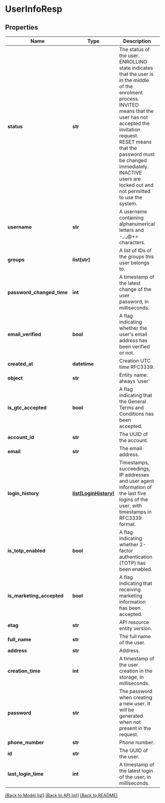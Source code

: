 # UserInfoResp

## Properties
Name | Type | Description | Notes
------------ | ------------- | ------------- | -------------
**status** | **str** | The status of the user. ENROLLING state indicates that the user is in the middle of the enrolment process. INVITED means that the user has not accepted the invitation request. RESET means that the password must be changed immediately. INACTIVE users are locked out and not permitted to use the system. | 
**username** | **str** | A username containing alphanumerical letters and -,._@+&#x3D; characters. | [optional]
**groups** | **list[str]** | A list of IDs of the groups this user belongs to. | [optional]
**password_changed_time** | **int** | A timestamp of the latest change of the user password, in milliseconds. | [optional]
**email_verified** | **bool** | A flag indicating whether the user&#39;s email address has been verified or not. | [optional]
**created_at** | **datetime** | Creation UTC time RFC3339. | [optional]
**object** | **str** | Entity name: always &#39;user&#39; |
**is_gtc_accepted** | **bool** | A flag indicating that the General Terms and Conditions has been accepted. | [optional]
**account_id** | **str** | The UUID of the account. |
**email** | **str** | The email address. |
**login_history** | [**list[LoginHistory]**](LoginHistory.md) | Timestamps, succeedings, IP addresses and user agent information of the last five logins of the user, with timestamps in RFC3339 format. | [optional]
**is_totp_enabled** | **bool** | A flag indicating whether 2-factor authentication (TOTP) has been enabled. | [optional]
**is_marketing_accepted** | **bool** | A flag indicating that receiving marketing information has been accepted. | [optional]
**etag** | **str** | API resource entity version. |
**full_name** | **str** | The full name of the user. | [optional]
**address** | **str** | Address. | [optional]
**creation_time** | **int** | A timestamp of the user creation in the storage, in milliseconds. | [optional]
**password** | **str** | The password when creating a new user. It will be generated when not present in the request. | [optional]
**phone_number** | **str** | Phone number. | [optional]
**id** | **str** | The UUID of the user. |
**last_login_time** | **int** | A timestamp of the latest login of the user, in milliseconds. | [optional]

[[Back to Model list]](../README.md#documentation-for-models) [[Back to API list]](../README.md#documentation-for-api-endpoints) [[Back to README]](../README.md)
